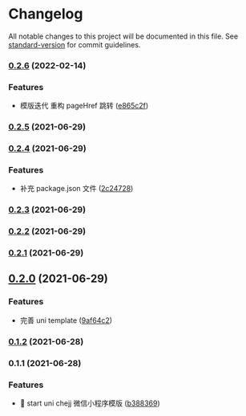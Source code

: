 # Changelog

All notable changes to this project will be documented in this file. See [standard-version](https://github.com/conventional-changelog/standard-version) for commit guidelines.

### [0.2.6](http://gitlab.huolala.cn:56358/hll-fe/boilerplates/boilerplate-project-uni-chejj/compare/v0.2.5...v0.2.6) (2022-02-14)

### Features

- 模版迭代 重构 pageHref 跳转 ([e865c2f](http://gitlab.huolala.cn:56358/hll-fe/boilerplates/boilerplate-project-uni-chejj/commit/e865c2fabb317d259acd6139c0664537521343d5))

### [0.2.5](http://gitlab.huolala.cn:56358/hll-fe/boilerplates/boilerplate-project-uni-chejj/compare/v0.2.4...v0.2.5) (2021-06-29)

### [0.2.4](http://gitlab.huolala.cn:56358/hll-fe/boilerplates/boilerplate-project-uni-chejj/compare/v0.2.3...v0.2.4) (2021-06-29)

### Features

- 补充 package.json 文件 ([2c24728](http://gitlab.huolala.cn:56358/hll-fe/boilerplates/boilerplate-project-uni-chejj/commit/2c247282d8f84c49d23efa833cd6a6e0c2898f09))

### [0.2.3](http://gitlab.huolala.cn:56358/hll-fe/boilerplates/boilerplate-project-uni-chejj/compare/v0.2.2...v0.2.3) (2021-06-29)

### [0.2.2](http://gitlab.huolala.cn:56358/hll-fe/boilerplates/boilerplate-project-uni-chejj/compare/v0.2.1...v0.2.2) (2021-06-29)

### [0.2.1](http://gitlab.huolala.cn:56358/hll-fe/boilerplates/boilerplate-project-uni-chejj/compare/v0.2.0...v0.2.1) (2021-06-29)

## [0.2.0](http://gitlab.huolala.cn:56358/hll-fe/boilerplates/boilerplate-project-uni-chejj/compare/v0.1.2...v0.2.0) (2021-06-29)

### Features

- 完善 uni template ([9af64c2](http://gitlab.huolala.cn:56358/hll-fe/boilerplates/boilerplate-project-uni-chejj/commit/9af64c249352c6e261e35a02966fee66c12d32f6))

### [0.1.2](http://gitlab.huolala.cn:56358/hll-fe/boilerplates/boilerplate-project-uni-chejj/compare/v0.1.1...v0.1.2) (2021-06-28)

### 0.1.1 (2021-06-28)

### Features

- 🎸 start uni chejj 微信小程序模版 ([b388369](http://gitlab.huolala.cn:56358/hll-fe/boilerplates/boilerplate-project-uni-chejj/commit/b388369e1ffe3a1fa8adbbf8399c48ecdfcbb497))
